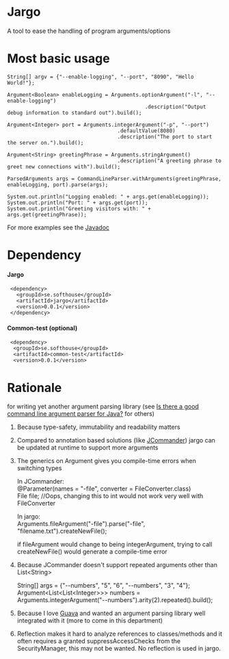# Jargo
A tool to ease the handling of program arguments/options

# Most basic usage
    String[] argv = {"--enable-logging", "--port", "8090", "Hello World!"};

    Argument<Boolean> enableLogging = Arguments.optionArgument("-l", "--enable-logging")
            									 .description("Output debug information to standard out").build();

    Argument<Integer> port = Arguments.integerArgument("-p", "--port")
    									.defaultValue(8080)
            							.description("The port to start the server on.").build();

    Argument<String> greetingPhrase = Arguments.stringArgument()
    									.description("A greeting phrase to greet new connections with").build();

    ParsedArguments args = CommandLineParser.withArguments(greetingPhrase, enableLogging, port).parse(args);

    System.out.println("Logging enabled: " + args.get(enableLogging));
    System.out.println("Port: " + args.get(port));
    System.out.println("Greeting visitors with: " + args.get(greetingPhrase));

For more examples see the [Javadoc](http://softhouse.github.com/jargo/javadoc/jargo/)

# Dependency
#### Jargo
     <dependency>
       <groupId>se.softhouse</groupId>
       <artifactId>jargo</artifactId>
       <version>0.0.1</version>
     </dependency>
  
#### Common-test (optional)
     <dependency>
      <groupId>se.softhouse</groupId>
      <artifactId>common-test</artifactId>
      <version>0.0.1</version>
  </dependency>

# Rationale
 for writing yet another argument parsing library (see [Is there a good command line argument parser for Java?](http://stackoverflow.com/a/7829772) for others)

1. Because type-safety, immutability and readability matters

2. Compared to annotation based solutions (like [JCommander](http://www.jcommander.org)) jargo can be updated at runtime to support more arguments

3. The generics on Argument gives you compile-time errors when switching types

    In JCommander:  
    @Parameter(names = "-file", converter = FileConverter.class)  
    File file; //Oops, changing this to int would not work very well with FileConverter

    In jargo:  
    Arguments.fileArgument("-file").parse("-file", "filename.txt").createNewFile();

    if fileArgument would change to being integerArgument, trying to call createNewFile() would generate a compile-time error

4. Because JCommander doesn't support repeated arguments other than List&lt;String&gt;

    String[] args = {"--numbers", "5", "6", "--numbers", "3", "4"};  
    Argument&lt;List&lt;List&lt;Integer&gt;&gt;&gt; numbers = Arguments.integerArgument("--numbers").arity(2).repeated().build();

5. Because I love [Guava](https://code.google.com/p/guava-libraries/) and wanted an argument parsing
    library well integrated with it (more to come in this department)

6. Reflection makes it hard to analyze references to classes/methods and it
    often requires a granted suppressAccessChecks from the SecurityManager, this may not be wanted. No reflection is used in jargo.

